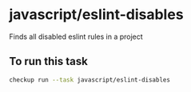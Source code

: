 <!--TASK_NAME_START-->
# javascript/eslint-disables
<!--TASK_NAME_END-->

<!--TASK_DESCRIPTION_START-->
Finds all disabled eslint rules in a project
<!--TASK_DESCRIPTION_END-->

<!--RUN_START-->
## To run this task

```bash
checkup run --task javascript/eslint-disables
```
<!--RUN_END-->
